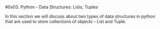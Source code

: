 #0x03. Python - Data Structures: Lists, Tuples

In this section we will discuss about two types of data structures in python that are used to store
collections of objects – List and Tuple.
